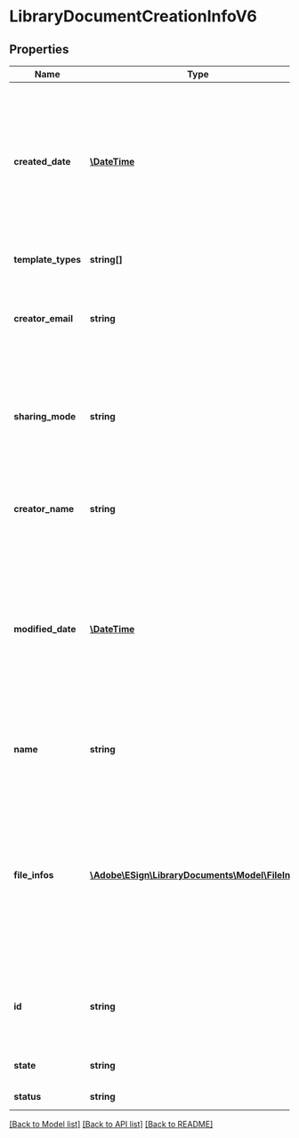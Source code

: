 # LibraryDocumentCreationInfoV6

## Properties
Name | Type | Description | Notes
------------ | ------------- | ------------- | -------------
**created_date** | [**\DateTime**](\DateTime.md) | Date when library document was created. It will be ignored in POST/PUT requests. Format would be yyyy-MM-dd&#39;T&#39;HH:mm:ssZ. For example, e.g 2016-02-25T18:46:19Z represents UTC time | [optional] 
**template_types** | **string[]** | A list of one or more library template types | [optional] 
**creator_email** | **string** | Email address of the library document creator. It will be ignored in POST/PUT requests | [optional] 
**sharing_mode** | **string** | Specifies who should have access to this library document. GLOBAL sharing mode is not applicable in POST/PUT requests | [optional] 
**creator_name** | **string** | Name of the library document creator.  It will be ignored in POST/PUT requests | [optional] 
**modified_date** | [**\DateTime**](\DateTime.md) | Date when library document was last modified. It will be ignored in POST/PUT requests. Format would be yyyy-MM-dd&#39;T&#39;HH:mm:ssZ. For example, e.g 2016-02-25T18:46:19Z represents UTC time | [optional] 
**name** | **string** | The name of the library template that will be used to identify it, in emails and on the website | [optional] 
**file_infos** | [**\Adobe\ESign\LibraryDocuments\Model\FileInfo[]**](FileInfo.md) | A list of one or more files (or references to files) that will be used to create the template. If more than one file is provided, they will be combined into one PDF. Note: Only a single parameter in every FileInfo object must be specified | [optional] 
**id** | **string** | The unique identifier that is used to refer to the library template. It will be ignored in POST requests | [optional] 
**state** | **string** | State of the library document. | [optional] 
**status** | **string** | Status of the library document | [optional] 

[[Back to Model list]](../README.md#documentation-for-models) [[Back to API list]](../README.md#documentation-for-api-endpoints) [[Back to README]](../README.md)



